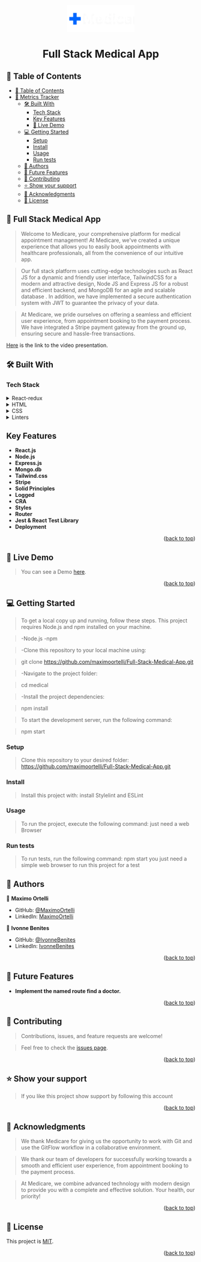 <a name="readme-top"></a>

<div align="center">
   <img src="./src/assets/images/logo2.png" width="180"></img>
   <h1><b>Full Stack Medical App</b></h1>
</div>

## 📗 Table of Contents

- [📗 Table of Contents](#-table-of-contents)
- [📖 Metrics Tracker ](#-metrics-tracker-)
  - [🛠 Built With ](#-built-with-)
    - [Tech Stack ](#tech-stack-)
    - [Key Features ](#key-features-)
    - [🚀 Live Demo ](#-live-demo-)
  - [💻 Getting Started ](#-getting-started-)
    - [Setup](#setup)
    - [Install](#install)
    - [Usage](#usage)
    - [Run tests](#run-tests)
  - [👥 Authors ](#-authors-)
  - [🔭 Future Features ](#-future-features-)
  - [🤝 Contributing ](#-contributing-)
  - [⭐️ Show your support ](#️-show-your-support-)
  - [🙏 Acknowledgments ](#-acknowledgments-)
  - [📝 License ](#-license-)

## 📖 Full Stack Medical App <a name="about-project"></a>

> Welcome to Medicare, your comprehensive platform for medical appointment management! At Medicare, we've created a unique experience    that allows you to easily book appointments with healthcare professionals, all from the convenience of our intuitive app.

> Our full stack platform uses cutting-edge technologies such as React JS for a dynamic and friendly user interface, TailwindCSS for a   modern and attractive design, Node JS and Express JS for a robust and efficient backend, and MongoDB for an agile and scalable database . In addition, we have implemented a secure authentication system with JWT to guarantee the privacy of your data.

> At Medicare, we pride ourselves on offering a seamless and efficient user experience, from appointment booking to the payment process. We have integrated a Stripe payment gateway from the ground up, ensuring secure and hassle-free transactions.

[Here](https://drive.google.com/file/) is the link to the video presentation.

## 🛠 Built With <a name="built-with"></a>

### Tech Stack <a name="tech-stack"></a>

<details>
  <summary>React-redux</summary>
    <ul>
      <li>This project use <a href="https://react-redux.js.org/">React</a></li>
    </ul>
</details>

<details>
  <summary>HTML</summary>
  <ul>
    <li>This project use <a href="https://github.com/microverseinc/curriculum-html-css/blob/main/html5.md">HTML.</a></li>
  </ul>
</details>

<details>
  <summary>CSS</summary>
  <ul>
    <li>The <a href="https://github.com/microverseinc/curriculum-html-css/blob/main/html5.md">CSS</a> is used to provide the design in the whole page.</li>
  </ul>
</details>

<details>
  <summary>Linters</summary>
  <ul>
    <li>The <a href="https://github.com/microverseinc/linters-config">Linters</a> are tools that help us to check and solve the errors in the code</li>
    This project count with two linters: 
    <ul>
      <li>CSS</li>
      <li>JavaScript</li>
    </ul>
  </ul>
</details>
 
## Key Features <a name="key-features"></a>

- **React.js**
- **Node.js**
- **Express.js**
- **Mongo.db**
- **Tailwind.css**
- **Stripe**
- **Solid Principles**
- **Logged**
- **CRA**
- **Styles**
- **Router**
- **Jest & React Test Library**
- **Deployment**

<p align="right">(<a href="#readme-top">back to top</a>)</p>

## 🚀 Live Demo <a name="live-demo"></a>

> You can see a Demo [here](https://turnoya.netlify.app/).

<p align="right">(<a href="#readme-top">back to top</a>)</p>

## 💻 Getting Started <a name="getting-started"></a>

> To get a local copy up and running, follow these steps.
> This project requires Node.js and npm installed on your machine.

> -Node.js
> -npm

> -Clone this repository to your local machine using:

>  git clone https://github.com/maximoortelli/Full-Stack-Medical-App.git

> -Navigate to the project folder:

> cd medical

> -Install the project dependencies:

> npm install

> To start the development server, run the following command:

> npm start

### Setup

> Clone this repository to your desired folder: https://github.com/maximoortelli/Full-Stack-Medical-App.git

### Install

> Install this project with: install Stylelint and ESLint

### Usage

> To run the project, execute the following command: just need a web Browser

### Run tests

> To run tests, run the following command: npm start
> you just need a simple web browser to run this project for a test

## 👥 Authors <a name="authors"></a>

👤 **Maximo Ortelli**

-   GitHub: [@MaximoOrtelli](https://github.com/maximoortelli)
-   LinkedIn: [MaximoOrtelli](https://www.linkedin.com/in/maximo-ortelli-rueda/)

👤 **Ivonne Benites**

-   GitHub: [@IvonneBenites](https://github.com/IvonneBenitesRodriguez)
-   LinkedIn: [IvonneBenites](https://www.linkedin.com/in/ivonnebenites/)


<p align="right">(<a href="#readme-top">back to top</a>)</p>

## 🔭 Future Features <a name="future-features"></a>

-   **Implement the named route find a doctor.**

<p align="right">(<a href="#readme-top">back to top</a>)</p>

## 🤝 Contributing <a name="contributing"></a>

> Contributions, issues, and feature requests are welcome!

> Feel free to check the [issues page](https://github.com/maximoortelli/Full-Stack-Medical-App/issues).

<p align="right">(<a href="#readme-top">back to top</a>)</p>

## ⭐️ Show your support <a name="support"></a>

> If you like this project show support by following this account

<p align="right">(<a href="#readme-top">back to top</a>)</p>

<!-- ACKNOWLEDGEMENTS -->

## 🙏 Acknowledgments <a name="acknowledgements"></a>

> We thank Medicare for giving us the opportunity to work with Git and use the GitFlow workflow in a collaborative environment.

> We thank our team of developers for successfully working towards a smooth and efficient user experience, from appointment
  booking to the payment process.

> At Medicare, we combine advanced technology with modern design to provide you with a complete and effective solution. Your health, our
  priority!

<p align="right">(<a href="#readme-top">back to top</a>)</p>

<!-- LICENSE -->

## 📝 License <a name="license"></a>

This project is [MIT](./LICENSE).

<p align="right">(<a href="#readme-top">back to top</a>)</p>

